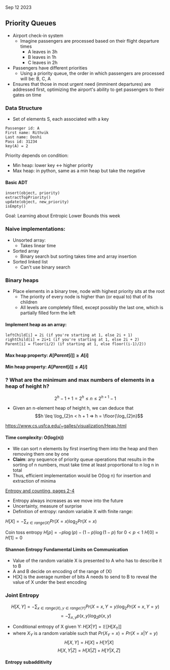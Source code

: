 Sep 12 2023

$$
\newcommand{\floor}[1]{\lfloor #1 \rfloor}
$$
## Priority Queues
- Airport check-in system
	- Imagine passengers are processed based on their flight departure times
		- A leaves in 3h
		- B leaves in 1h
		- C leaves in 2h
- Passengers have different priorities
	- Using a priority queue, the order in which passengers are processed will be: B, C, A
- Ensures that those in most urgent need (imminent departures) are addressed first, optimizing the airport's ability to get passengers to their gates on time

### Data Structure
- Set of elements S, each associated with a key
```
Passenger id: A
First name: Rithvik
Last name: Doshi
Pass id: 31234
key(A) = 2
```

Priority depends on condition:
- Min heap: lower key <-> higher priority
- Max heap: in python, same as a min heap but take the negative
#### Basic ADT
```
insert(object, priority)
extractTopPriority()
update(object, new_priority)
isEmpty()
```

Goal: Learning about Entropic Lower Bounds this week

### Naive implementations:
- Unsorted array:
	- Takes linear time
- Sorted array
	- Binary search but sorting takes time and array insertion
- Sorted linked list
	- Can't use binary search

### Binary heaps
- Place elements in a binary tree, node with highest priority sits at the root
	- The priority of every node is higher than (or equal to) that of its children
	- All levels are completely filled, except possibly the last one, which is partially filled form the left

#### Implement heap as an array:
```
leftChild[i] = 2i (if you're starting at 1, else 2i + 1)
rightChild[i] = 2i+1 (if you're starting at 1, else 2i + 2)
Parent[i] = floor(i/2) (if starting at 1, else floor((i-1)/2))
```

#### Max heap property: $A[Parent[i]] \geq A[i]$
#### Min heap property: $A[Parent[i]] \leq A[i]$

### ? What are the minimum and max numbers of elements in a heap of height h?

$$2^h - 1 + 1 = 2^h \leq n \leq 2^{h+1} - 1$$
- Given an n-element heap of height h, we can deduce that
$$h \leq \log_{2}n < h + 1 => h = \floor{\log_{2}n}$$

https://www.cs.usfca.edu/~galles/visualization/Heap.html

#### Time complexity: O(log(n))
- We can sort n elements by first inserting them into the heap and then removing them one by one
- **Claim**: any sequence of priority queue operations that results in the sorting of n numbers, must take time at least proportional to n log n in total
- Thus, efficient implementation would be O(log n) for insertion and extraction of minima

[Entropy and counting, pages 2-4](https://www.tcs.tifr.res.in/~jaikumar/Papers/EntropyAndCounting.pdf)
- Entropy always increases as we move into the future
- Uncertainty, measure of surprise
- Definition of entropy: random variable X with finite range:

$H[X] = - \sum_{x \in range(X)} Pr(X=x)\log_{2}Pr(X=x)$

Coin toss entropy
$H[p] = -p\log(p)-(1-p)\log(1-p)$ for $0<p<1$
$H[0] = H[1] = 0$

#### Shannon Entropy Fundamental Limits on Communication
- Value of the random variable X is presented to A who has to describe it to B
- A and B decide on encoding of the range of (X)
- H\[X\] is the average number of bits A needs to send to B to reveal the value of X under the best encoding

### Joint Entropy

$$H[X, Y] = - \sum_{x\in range(X), y \in range(Y)}Pr(X=x, Y=y)\log_{2}Pr(X=x, Y=y)$$
$$= - \sum_{x, y}p(x, y)\log_{2}p(x, y)$$
- Conditional entropy of X given Y: $H[X|Y] = \mathbb{E}[H[X_Y]]$
- where $X_Y$ is a random variable such that $Pr(X_Y = x) = Pr(X=x | Y=y)$
$$H[X,Y]=H[X] + H[Y|X]$$
$$H[X,Y|Z]=H[X|Z] + H[Y|X,Z]$$
#### Entropy subadditivity